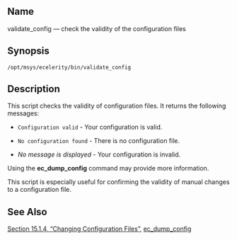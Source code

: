 <a name="executable.validate_config"></a>
## Name

validate_config — check the validity of the configuration files

## Synopsis

`/opt/msys/ecelerity/bin/validate_config`

<a name="idp12707296"></a>
## Description

This script checks the validity of configuration files. It returns the following messages:

*   `Configuration valid` - Your configuration is valid.

*   `No configuration found` - There is no configuration file.

*   *No message is displayed*                      - Your configuration is invalid.

Using the **ec_dump_config** command may provide more information.

This script is especially useful for confirming the validity of manual changes to a configuration file.

<a name="idp10882976"></a>
## See Also

[Section 15.1.4, “Changing Configuration Files”](conf.overview#conf.manual.changes "15.1.4. Changing Configuration Files"), [ec_dump_config](executable.ec_dump_config.php "ec_dump_config")

